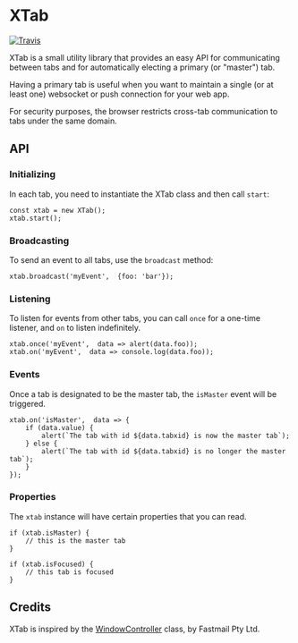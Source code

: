 # XTab

[![Travis](https://api.travis-ci.org/conversejs/xtab.png?branch=master)](https://travis-ci.org/conversejs/xtab)

XTab is a small utility library that provides an easy API for communicating between
tabs and for automatically electing a primary (or "master") tab.

Having a primary tab is useful when you want to maintain a single (or at least
one) websocket or push connection for your web app.

For security purposes, the browser restricts cross-tab communication to tabs under the same domain.

## API

### Initializing

In each tab, you need to instantiate the XTab class and then call `start`:

```
const xtab = new XTab();
xtab.start();
```

### Broadcasting

To send an event to all tabs, use the `broadcast` method:

```
xtab.broadcast('myEvent',  {foo: 'bar'});
```

### Listening

To listen for events from other tabs, you can call `once` for a one-time
listener, and `on` to listen indefinitely.

```
xtab.once('myEvent',  data => alert(data.foo));
xtab.on('myEvent',  data => console.log(data.foo));
```

### Events

Once a tab is designated to be the master tab, the `isMaster` event will be triggered.

```
xtab.on('isMaster',  data => {
    if (data.value) {
        alert(`The tab with id ${data.tabxid} is now the master tab`);
    } else {
        alert(`The tab with id ${data.tabxid} is no longer the master tab`);
    }
});
```

### Properties

The `xtab` instance will have certain properties that you can read.

```
if (xtab.isMaster) {
    // this is the master tab
}

if (xtab.isFocused) {
    // this tab is focused
}

```


## Credits

XTab is inspired by the [WindowController](https://github.com/fastmail/overture/blob/master/source/application/WindowController.js) class, by Fastmail Pty Ltd.
